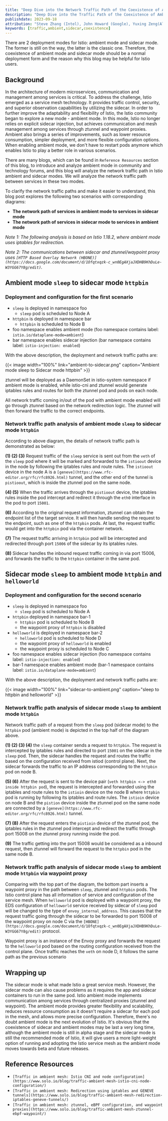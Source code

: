 ```yaml
---
title: "Deep Dive into the Network Traffic Path of the Coexistence of Ambient and Sidecar"
description: "Deep Dive into the Traffic Path of the Coexistence of Ambient and Sidecar."
publishdate: 2023-09-18
attribution: "Steve Zhang (Intel), John Howard (Google), Yuxing Zeng(Alibaba), Peter Jausovec(Solo.io)"
keywords: [traffic,ambient,sidecar,coexistence]
---
```


There are 2 deployment modes for Istio: ambient mode and sidecar mode. The former is still on the way, the latter is the classic one. Therefore, the coexistence of ambient mode and sidecar mode should be a normal deployment form and the reason why this blog may be helpful for Istio users.

## Background

In the architecture of modern microservices, communication and management among services is critical. To address the challenge, Istio emerged as a service mesh technology. It provides traffic control, security, and superior observation capabilities by utilizing the sidecar. In order to further improve the adaptability and flexibility of Istio, the Istio community began to explore a new mode - ambient mode. In this mode, Istio no longer relies on explicit sidecar injection, but achieves communication and mesh management among services through ztunnel and waypoint proxies. Ambient also brings a series of improvements, such as lower resource consumption, simpler deployment, and more flexible configuration options. When enabling ambient mode, we don't have to restart pods anymore which enables Istio to play a better role in various scenarios.

There are many blogs, which can be found in `Reference Resources` section of this blog, to introduce and analyze ambient mode in community and technology forums, and this blog will analyze the network traffic path in Istio ambient and sidecar modes. We will analyze the network traffic path between services in these two modes.

To clarify the network traffic paths and make it easier to understand, this blog post explores the following two scenarios with corresponding diagrams:

- **The network path of services in ambient mode to services in sidecar mode**
- **The network path of services in sidecar mode to services in ambient mode**

_Note 1: The following analysis is based on Istio 1.18.2, where ambient mode uses iptables for redirection._

_Note 2: The communications between sidecar and ztunnel/waypoint proxy uses `[HTTP Based Overlay Network (HBONE)](https://docs.google.com/document/d/1Ofqtxqzk-c_wn0EgAXjaJXDHB9KhDuLe-W3YGG67Y8g/edit)`._

## Ambient mode `sleep` to sidecar mode `httpbin`

### Deployment and configuration for the first scenario

- `sleep` is deployed in namespace foo
    - `sleep` pod is scheduled to Node A
- `httpbin` is deployed in namespace bar
    - `httpbin` is scheduled to Node B
- foo namespace enables ambient mode (foo namespace contains label: `istio.io/dataplane-mode=ambient`)
- bar namespace enables sidecar injection (bar namespace contains label: `istio-injection: enabled`)

With the above description, the deployment and network traffic paths are:

{{< image width="100%"
    link="ambient-to-sidecar.png"
    caption="Ambient mode sleep to Sidecar mode httpbin"
    >}}

ztunnel will be deployed as a DaemonSet in istio-system namespace if ambient mode is enabled, while istio-cni and ztunnel would generate iptables rules and routes for both the ztunnel pod and pods on each node.

All network traffic coming in/out of the pod with ambient mode enabled will go through ztunnel based on the network redirection logic. The ztunnel will then forward the traffic to the correct endpoints.

### Network traffic path analysis of ambient mode `sleep` to sidecar mode `httpbin`

According to above diagram, the details of network traffic path is demonstrated as below:

**(1) (2) (3)**  Request traffic of the `sleep` service is sent out from the `veth` of the `sleep` pod where it will be marked and forwarded to the `istioout` device in the node by following the iptables rules and route rules. The `istioout` device in the node A is a `[geneve](https://www.rfc-editor.org/rfc/rfc8926.html)` tunnel, and the other end of the tunnel is `pistioout`, which is inside the ztunnel pod on the same node.

**(4) (5)**  When the traffic arrives through the `pistioout` device, the iptables rules inside the pod intercept and redirect it through the `eth0` interface in the pod to port `15001`.

**(6)** According to the original request information, ztunnel can obtain the endpoint list of the target service. It will then handle sending the request to the endpoint, such as one of the `httpbin` pods. At last, the request traffic would get into the `httpbin` pod via the container network.

**(7)**  The request traffic arriving in `httpbin` pod will be intercepted and redirected through port `15006` of the sidecar by its iptables rules.

**(8)**  Sidecar handles the inbound request traffic coming in via port 15006, and forwards the traffic to the `httpbin` container in the same pod.

## Sidecar mode `sleep` to ambient mode `httpbin` and `helloworld`

### Deployment and configuration for the second scenario

- `sleep` is deployed in namespace foo
    - `sleep` pod is scheduled to Node A
- `httpbin` deployed in namespace bar-1
    - `httpbin` pod is scheduled to Node B
    - the waypoint proxy of `httpbin` is disabled
- `helloworld` is deployed in namespace bar-2
    - `helloworld` pod is scheduled to Node D
    - the waypoint proxy of `helloworld` is enabled
    - the waypoint proxy is scheduled to Node C
- foo namespace enables sidecar injection (foo namespace contains label: `istio-injection: enabled`)
- bar-1 namespace enables ambient mode (bar-1 namespace contains label: `istio.io/dataplane-mode=ambient`)

With the above description, the deployment and network traffic paths are:

{{< image width="100%"
    link="sidecar-to-ambient.png"
    caption="sleep to httpbin and helloworld"
    >}}

### Network traffic path analysis of sidecar mode `sleep` to ambient mode `httpbin`

Network traffic path of a request from the `sleep` pod (sidecar mode) to the `httpbin` pod (ambient mode) is depicted in the top half of the diagram above.

**(1) (2) (3) (4)** the `sleep` container sends a request to `httpbin`. The request is intercepted by iptables rules and directed to port `15001` on the sidecar in the `sleep` pod. Then, the sidecar handles the request and routes the traffic based on the configuration received from istiod (control plane). Next, the sidecar forwards the traffic to an IP address corresponding to the `httpbin` pod on node B.

**(5) (6)**  After the request is sent to the device pair (`veth httpbin <-> eth0 inside httpbin pod`), the request is intercepted and forwarded using the iptables and route rules to the `istioin` device on the node B where `httpbin` pod is running by following its iptables and route rules. The `istioin` device on node B and the `pistion` device inside the ztunnel pod on the same node are connected by a `[geneve](https://www.rfc-editor.org/rfc/rfc8926.html)` tunnel.

**(7) (8)** After the request enters the `pistioin` device of the ztunnel pod, the iptables rules in the ztunnel pod intercept and redirect the traffic through port 15008 on the ztunnel proxy running inside the pod.

**(9)** The traffic getting into the port 15008 would be considered as a inbound request, then ztunnel will forward the request to the `httpbin` pod in the same node B.

### Network traffic path analysis of sidecar mode `sleep` to ambient mode `httpbin` via waypoint proxy

Comparing with the top part of the diagram, the bottom part inserts a waypoint proxy in the path between `sleep`, ztunnel and `httpbin` pods. The Istio control plane has all information of service and configuration of the service mesh. When `helloworld` pod is deployed with a waypoint proxy, the EDS configuration of `helloworld` service received by sidecar of `sleep` pod will be changed to the type of `envoy_internal_address`. This causes that the request traffic going through the sidecar to be forwarded to port 15008 of the waypoint proxy on node C via the `[HBONE](https://docs.google.com/document/d/1Ofqtxqzk-c_wn0EgAXjaJXDHB9KhDuLe-W3YGG67Y8g/edit)` protocol.

Waypoint proxy is an instance of the Envoy proxy and forwards the request to the `helloworld` pod based on the routing configuration received from the control plane. Once traffic reaches the `veth` on node D, it follows the same path as the previous scenario

## Wrapping up

The sidecar mode is what made Istio a great service mesh. However, the sidecar mode can also cause problems as it requires the app and sidecar containers to run in the same pod. Istio ambient mode implements communication among services through centralized proxies (ztunnel and waypoint). The ambient mode provides greater flexibility and scalability, reduces resource consumption as it doesn't require a sidecar for each pod in the mesh, and allows more precise configuration. Therefore, there's no doubt ambient mode is the next evolution of Istio. It's obvious that the coexistence of sidecar and ambient modes may be last a very long time, although the ambient mode is still in alpha stage and the sidecar mode is still the recommended mode of Istio, it will give users a more light-weight option of running and adopting the Istio service mesh as the ambient mode moves towards beta and future releases.

## Reference Resources

- `[Traffic in ambient mesh: Istio CNI and node configuration](https://www.solo.io/blog/traffic-ambient-mesh-istio-cni-node-configuration/)`
- `[Traffic in ambient mesh: Redirection using iptables and GENEVE tunnels](https://www.solo.io/blog/traffic-ambient-mesh-redirection-iptables-geneve-tunnels/)`
- `[Traffic in ambient mesh: ztunnel, eBPF configuration, and waypoint proxies](https://www.solo.io/blog/traffic-ambient-mesh-ztunnel-ebpf-waypoint/)`
